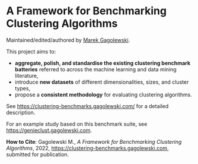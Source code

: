 # A Framework for Benchmarking Clustering Algorithms

Maintained/edited/authored by [Marek Gagolewski](https://www.gagolewski.com).

This project aims to:

* **aggregate, polish, and standardise the existing clustering benchmark
    batteries** referred to across the machine learning and data mining
    literature,
* introduce **new datasets** of different dimensionalities,
    sizes, and cluster types,
* propose a **consistent methodology** for evaluating clustering algorithms.

See <https://clustering-benchmarks.gagolewski.com/> for a detailed description.

For an example study based on this benchmark suite,
see <https://genieclust.gagolewski.com>.


**How to Cite**:
Gagolewski M., *A Framework for Benchmarking Clustering Algorithms*, 2022, <https://clustering-benchmarks.gagolewski.com>, submitted for publication.
